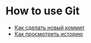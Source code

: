 # How to use Git
- [Как сделать новый коммит](./commit_help.md)
- [Как просмотреть историю](./log_help.md)
